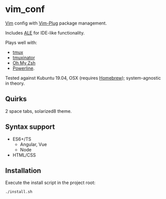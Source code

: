 # vim_conf

[Vim](https://github.com/vim/vim) config with [Vim-Plug](https://github.com/junegunn/vim-plug) package management.

Includes [ALE](https://github.com/w0rp/ale) for IDE-like functionality.

Plays well with:
* [tmux](https://github.com/tmux/tmux)
* [tmuxinator](https://github.com/tmuxinator/tmuxinator)
* [Oh My Zsh](https://github.com/robbyrussell/oh-my-zsh)
* [Powerline](https://github.com/powerline/powerline).

Tested against Kubuntu 19.04, OSX (requires [Homebrew](https://brew.sh/)); system-agnostic in theory.

## Quirks

2 space tabs, solarized8 theme.

## Syntax support

* ES6+/TS
  * Angular, Vue
  * Node
* HTML/CSS

## Installation

Execute the install script in the project root:
```
./install.sh
```

